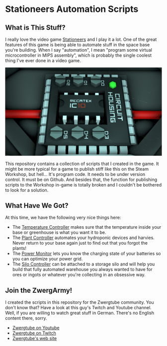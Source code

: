 # Stationeers Automation Scripts

## What is This Stuff?

I really love the video game [Stationeers](https://store.steampowered.com/app/544550/Stationeers/) and I play it a lot. One of the great features of this game is being able to automate stuff in the space base you're building. When I say "automation", I mean "program some virtual microcontroller in MIPS assembly", which is probably the single coolest thing I've ever done in a video game.

![The very cool microcontroller from Stationeers](ic10.jpg)

This repository contains a collection of scripts that I created in the game. It might be more typical for a game to publish stiff like this on the Steam Workshop, but hell... It's program code. It needs to be under version control. It must be on Github. And besides that, the function for publishing scripts to the Workshop in-game is totally broken and I couldn't be bothered to look for a solution.

## What Have We Got?

At this time, we have the following very nice things here:

- The [Temperature Controller](https://github.com/Zappes/Stationeers/tree/main/Temperature%20Controller) makes sure that the temperature inside your base or greenhouse is what you want it to be.
- The [Plant Controller](https://github.com/Zappes/Stationeers/tree/main/Plant%20Controller) automates your hydroponic devices and harvies. Never return to your base again just to find out that you forgot the plants!
- The [Power Monitor](https://github.com/Zappes/Stationeers/tree/main/Power%20Monitor) lets you know the charging state of your batteries so you can optimize your power grid.
- The [Silo Controller](https://github.com/Zappes/Stationeers/tree/main/Silo%20Controller) can be attached to a storage silo and will help you build that fully automated warehouse you always wanted to have for ores or ingots or whatever you're collecting in an obsessive way.

## Join the ZwergArmy!

I created the scripts in this repository for the Zwergtube community. You don't know that? Have a look at this guy's Twitch and Youtube channel. Well, if you are willing to watch great stuff in German. There's no English content there, sorry.

- [Zwergtube on Youtube](https://www.youtube.com/user/MrZwergTube)
- [Zwergtube on Twitch](https://www.twitch.tv/zwergtube)
- [Zwergtube's web site](https://zwergtube.de/)


